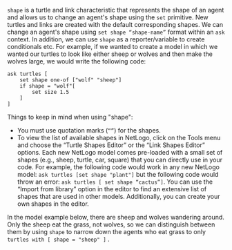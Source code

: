 ﻿`shape` is a turtle and link characteristic that represents the shape of an agent and allows us to change an agent's shape using the `set` primitive. New turtles and links are created with the default corresponding shapes. We can change an agent's shape using `set shape “shape-name”` format within an `ask` context. In addition, we can use `shape` as a reporter/variable to create conditionals etc. For example, if we wanted to create a model in which we wanted our turtles to look like either sheep or wolves and then make the wolves large, we would write the following code: 



```
ask turtles [ 
	set shape one-of ["wolf" "sheep"]
	if shape = "wolf"[
		set size 1.5
	]
] 
```


Things to keep in mind when using "shape":

* You must use quotation marks (`“”`) for the shapes.
* To view the list of available shapes in NetLogo, click on the Tools menu and choose the “Turtle Shapes Editor” or the “Link Shapes Editor” options. Each new NetLogo model comes pre-loaded with a small set of shapes (e.g., sheep, turtle, car, square) that you can directly use in your code. For example, the following code would work in any new NetLogo model: `ask turtles [set shape "plant"]` but the following code would throw an error: `ask turtles [ set shape “cactus”]`. You can use the “Import from library” option in the editor to find an extensive list of shapes that are used in other models. Additionally, you can create your own shapes in the editor.





In the model example below, there are sheep and wolves wandering around. Only the sheep eat the grass, not wolves, so we can distinguish between them by using `shape` to narrow down the agents who eat grass to only `turtles with [ shape = "sheep" ]` . 